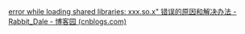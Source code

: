 [error while loading shared libraries: xxx.so.x" 错误的原因和解决办法 - Rabbit_Dale - 博客园 (cnblogs.com)](https://www.cnblogs.com/Anker/p/3209876.html)